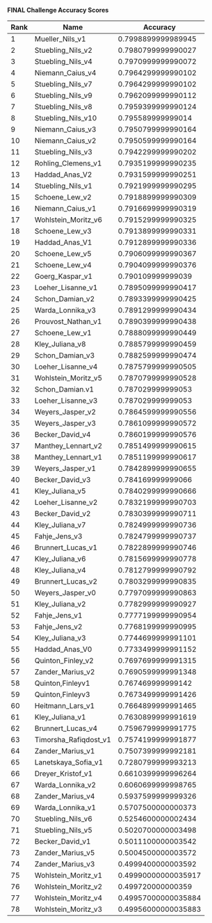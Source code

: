 **FINAL Challenge Accuracy Scores**



|Rank|Name|Accuracy|
|----|-----|---|
|1|Mueller_Nils_v1|0.7998899999989945|
|2|Stuebling_Nils_v2|0.7980799999990027|
|3|Stuebling_Nils_v4|0.7970999999990072|
|4|Niemann_Caius_v4|0.7964299999990102|
|5|Stuebling_Nils_v7|0.7964299999990102|
|6|Stuebling_Nils_v9|0.7962099999990112|
|7|Stuebling_Nils_v8|0.7959399999990124|
|8|Stuebling_Nils_v10|0.795589999999014|
|9|Niemann_Caius_v3|0.7950799999990164|
|10|Niemann_Caius_v2|0.7950599999990164|
|11|Stuebling_Nils_v3|0.7942299999990202|
|12|Rohling_Clemens_v1|0.7935199999990235|
|13|Haddad_Anas_V2|0.7931599999990251|
|14|Stuebling_Nils_v1|0.7921999999990295|
|15|Schoene_Lew_v2|0.7918899999990309|
|16|Niemann_Caius_v1|0.7916699999990319|
|17|Wohlstein_Moritz_v6|0.7915299999990325|
|18|Schoene_Lew_v3|0.7913899999990331|
|19|Haddad_Anas_V1|0.7912899999990336|
|20|Schoene_Lew_v5|0.7906099999990367|
|21|Schoene_Lew_v4|0.7904099999990376|
|22|Goerg_Kaspar_v1|0.790109999999039|
|23|Loeher_Lisanne_v1|0.7895099999990417|
|24|Schon_Damian_v2|0.7893399999990425|
|25|Warda_Lonnika_v3|0.7891299999990434|
|26|Prouvost_Nathan_v1|0.7890399999990438|
|27|Schoene_Lew_v1|0.7888099999990449|
|28|Kley_Juliana_v8|0.7885799999990459|
|29|Schon_Damian_v3|0.7882599999990474|
|30|Loeher_Lisanne_v4|0.7875799999990505|
|31|Wohlstein_Moritz_v5|0.7870799999990528|
|32|Schon_Damian.v1|0.787029999999053|
|33|Loeher_Lisanne_v3|0.787029999999053|
|34|Weyers_Jasper_v2|0.7864599999990556|
|35|Weyers_Jasper_v3|0.7861099999990572|
|36|Becker_David_v4|0.7860199999990576|
|37|Manthey_Lennart_v2|0.7851499999990615|
|38|Manthey_Lennart_v1|0.7851199999990617|
|39|Weyers_Jasper_v1|0.7842899999990655|
|40|Becker_David_v3|0.784169999999066|
|41|Kley_Juliana_v5|0.7840299999990666|
|42|Loeher_Lisanne_v2|0.7832199999990703|
|43|Becker_David_v2|0.7830399999990711|
|44|Kley_Juliana_v7|0.7824999999990736|
|45|Fahje_Jens_v3|0.7824799999990737|
|46|Brunnert_Lucas_v1|0.7822899999990746|
|47|Kley_Juliana_v6|0.7815699999990778|
|48|Kley_Juliana_v4|0.7812799999990792|
|49|Brunnert_Lucas_v2|0.7803299999990835|
|50|Weyers_Jasper_v0|0.7797099999990863|
|51|Kley_Juliana_v2|0.7782999999990927|
|52|Fahje_Jens_v1|0.7777199999990954|
|53|Fahje_Jens_v2|0.7768199999990995|
|54|Kley_Juliana_v3|0.7744699999991101|
|55|Haddad_Anas_V0|0.7733499999991152|
|56|Quinton_Finley_v2|0.7697699999991315|
|57|Zander_Marius_v2|0.7690599999991348|
|58|Quinton,Finleyv1|0.767469999999142|
|59|Quinton,Finleyv3|0.7673499999991426|
|60|Heitmann_Lars_v1|0.7664899999991465|
|61|Kley_Juliana_v1|0.7630899999991619|
|62|Brunnert_Lucas_v4|0.7596799999991775|
|63|Timorsha_Rafiqdost_v1|0.7574199999991877|
|64|Zander_Marius_v1|0.7507399999992181|
|65|Lanetskaya_Sofia_v1|0.7280799999993213|
|66|Dreyer_Kristof_v1|0.6610399999996264|
|67|Warda_Lonnika_v2|0.6060699999998765|
|68|Zander_Marius_v4|0.5937599999999326|
|69|Warda_Lonnika_v1|0.5707500000000373|
|70|Stuebling_Nils_v6|0.5254600000002434|
|71|Stuebling_Nils_v5|0.5020700000003498|
|72|Becker_David_v1|0.5011100000003542|
|73|Zander_Marius_v5|0.5004500000003572|
|74|Zander_Marius_v3|0.4999400000003592|
|75|Wohlstein_Moritz_v1|0.49990000000035917|
|76|Wohlstein_Moritz_v2|0.499720000000359|
|77|Wohlstein_Moritz_v4|0.49957000000035884|
|78|Wohlstein_Moritz_v3|0.49956000000035883|

